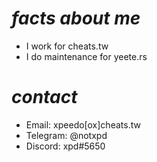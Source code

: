 # *facts about me*

- I work for cheats.tw
- I do maintenance for yeete.rs

# *contact*
- Email: xpeedo[ox]cheats.tw
- Telegram: @notxpd
- Discord: xpd#5650

